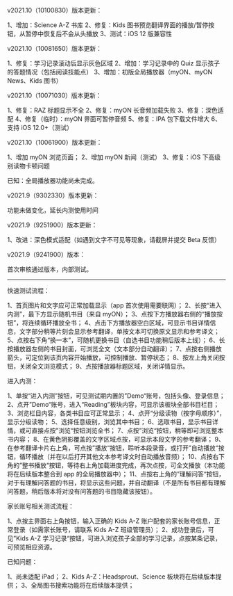 v2021.10（10100830）版本更新：

1、增加：Science A-Z 书库
2、修复：Kids 图书预览翻译界面的播放/暂停按钮，从暂停中恢复后不会从头播放
3、测试：iOS 12 版兼容性

v2021.10（10081650）版本更新：

1、修复：学习记录滚动后显示灰色区域
2、增加：学习记录中的 Quiz 显示孩子的答题情况（包括阅读技能点）
3、增加：初版全局播放器（myON、myON News、Kids 图书）

v2021.10（10071030）版本更新：

1、修复：RAZ 标题显示不全
2、修复：myON 长音频加载失败
3、修复：深色适配
4、修复（临时）：myON 界面可暂停音频
5、修复：IPA 包下载文件增大
6、支持 iOS 12.0+（测试）

v2021.10（10061900）版本更新：

1、增加 myON 浏览页面；
2、增加 myON 新闻（测试）
3、修复：iOS 下高级别读物卡顿问题

已知：全局播放器功能尚未完成。

v2021.9（9302330）版本更新：

功能未做变化，延长内测使用时间

v2021.9（9251900）版本更新：

1、改进：深色模式适配（如遇到文字不可见等现象，请截屏并提交 Beta 反馈）

v2021.9（9241900）版本：

首次审核通过版本，内部测试。

---

快速测试流程：

1、首页图片和文字应可正常加载显示（app 首次使用需要联网）；
2、长按“进入内测”，最下方显示随机书目（来自 myON）；
3、点按下方播放器右侧的“播放按钮”，将连续循环播放全书；
4、点击下方播放器空白区域，可显示书目详情信息，文字部分稍等片刻会显示参考翻译，单按文本可切换原文显示和参考译文；
5、点按右下角“换一本”，可随机更换书目（自选书目功能稍后版本上线）；
6、长按播放器左侧的书目封面，可浏览全文（文本部分自动翻译）；
7、点按右侧播放箭头，可定位到该页内容开始播放，可控制播放、暂停状态；
8、按左上角关闭按钮，关闭全文浏览模式；
9、点按播放器标题区域，关闭详情显示。

进入内测：

1、单按“进入内测”按钮，可见测试期内置的”Demo“账号，包括头像、登录信息；
2、点开”Demo“账号，进入“Reading”板块内容，可显示该板块全部书目栏目；
3、浏览栏目内容，各类书目应可正常显示；
4、点开“分级读物（按字母顺序）”，显示分级读物；
5、选择任意级别，浏览其中书目；
6、选取书目，显示书目详情，或可直接点按”浏览“按钮浏览全书；
7、点按”浏览“按钮，稍等即可浏览整本书内容；
8、在黄色阴影覆盖的文字区域点按，可显示本段文字的参考翻译；
9、在参考翻译卡片右上角，可点按”播放“按钮，聆听本段录音，或打开”自动播放“按钮，循环播放（并在以后打开其他文本参考译文时自动播放音频）；
10、点按右下角的”整书播放“按钮，等待右上角加载进度完成，再次点按，可全文播放（本功能将在后续版本整合到 app 的全局播放器中）；
11、点按右上角的”理解问答“按钮，对于有理解问答题的书目，将显示这些问题，并自动翻译（不是所有书目都有理解问答题，稍后版本将对没有问答题的书目隐藏该按钮）。

家长账号相关测试流程：

1、点按主界面右上角按钮，输入正确的 Kids A-Z 账户配套的家长账号信息，正常登录（如需家长账号，请联系 Kids A-Z 班级管理员）；
2、成功登录后，可见”Kids A-Z 学习记录“按钮，可进入浏览孩子全部的学习记录，点按某条记录，可预览相应资源。

已知问题：

1、尚未适配 iPad；
2、Kids A-Z：Headsprout、Science 板块将在后续版本提供；
3、全局图书搜索功能将在后续版本提供；
